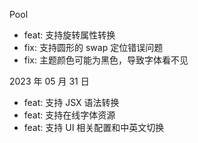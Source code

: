 Pool

-  feat: 支持旋转属性转换
-  fix: 支持圆形的 swap 定位错误问题
-  fix: 主题颜色可能为黑色，导致字体看不见

2023 年 05 月 31 日

-  feat: 支持 JSX 语法转换
-  feat: 支持在线字体资源
-  feat: 支持 UI 相关配置和中英文切换

